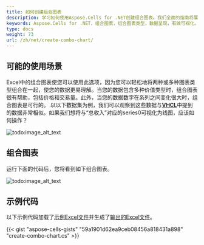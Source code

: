 ```yaml
---
title: 如何创建组合图表
description: 学习如何使用Aspose.Cells for .NET创建组合图表。我们全面的指南将展示如何将不同的图表类型组合成一个组合图表，以更有效地呈现数据。
keywords: Aspose.Cells for .NET，组合图表，组合图表类型，数据呈现，有效可视化。
type: docs
weight: 73
url: /zh/net/create-combo-chart/
---
```


## **可能的使用场景**
Excel中的组合图表使您可以使用此选项，因为您可以轻松地将两种或多种图表类型组合在一起，使您的数据更易理解。当您的数据包含多种价值类型时，组合图表很有帮助，包括价格和交易量。此外，当您的数据数字在系列之间变化很大时，组合图表是可行的。
以以下数据集为例，我们可以观察到这些数据与[**VHCL**](https://docs.aspose.com/cells/net/create-volume-high-low-close-stock-chart/)中提到的数据非常相似。如果我们想将与“总收入”对应的series0可视化为线图，应该如何操作？

![todo:image_alt_text](sample.png)
## **组合图表**
运行下面的代码后，您将看到如下组合图表。

![todo:image_alt_text](result.png)
## **示例代码**
以下示例代码加载了[示例Excel文件](combo.xlsx)并生成了[输出的Excel文件](out.xlsx)。

{{< gist "aspose-cells-gists" "59a1901d62ea9ceb08456a818431a898" "create-combo-chart.cs" >}}
